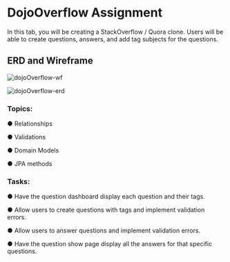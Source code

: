 <div class="module_description active_lesson_with_video ">
									<h1 id="dojooverflow-assignment">DojoOverflow Assignment</h1><p>In this tab, you will be creating a StackOverflow / Quora clone. Users will be able to create questions, answers, and add tag subjects for the questions.</p><h2 id="erd-and-wireframe">ERD and Wireframe</h2><p><img src="https://s3.amazonaws.com/General_V88/boomyeah2015/codingdojo/curriculum/content/chapter/dojoOverflow.png" alt="dojoOverflow-wf"></p><p><img src="https://s3.amazonaws.com/General_V88/boomyeah2015/codingdojo/curriculum/content/chapter/dojoOverflow-erd.png" alt="dojoOverflow-erd"></p><h3 id="topics">Topics:</h3><p>● Relationships</p><p>● Validations</p><p>● Domain Models</p><p>● JPA methods</p><h3 id="tasks">Tasks:</h3><p>● Have the question dashboard display each question and their tags.</p><p>● Allow users to create questions with tags and implement validation errors.</p><p>● Allow users to answer questions and implement validation errors.</p><p>● Have the question show page display all the answers for that specific questions.</p>

</div>
